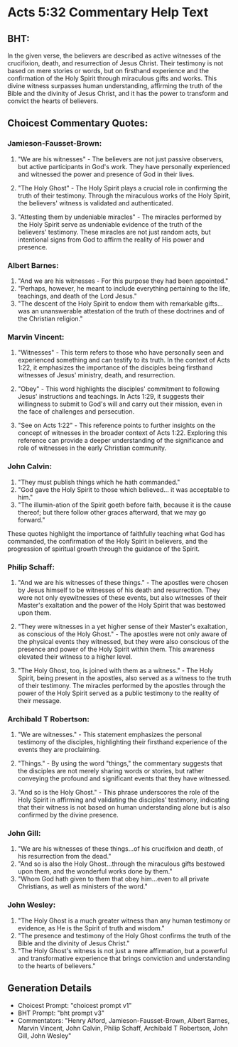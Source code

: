 # Acts 5:32 Commentary Help Text

## BHT:
In the given verse, the believers are described as active witnesses of the crucifixion, death, and resurrection of Jesus Christ. Their testimony is not based on mere stories or words, but on firsthand experience and the confirmation of the Holy Spirit through miraculous gifts and works. This divine witness surpasses human understanding, affirming the truth of the Bible and the divinity of Jesus Christ, and it has the power to transform and convict the hearts of believers.

## Choicest Commentary Quotes:
### Jamieson-Fausset-Brown:
1. "We are his witnesses" - The believers are not just passive observers, but active participants in God's work. They have personally experienced and witnessed the power and presence of God in their lives.

2. "The Holy Ghost" - The Holy Spirit plays a crucial role in confirming the truth of their testimony. Through the miraculous works of the Holy Spirit, the believers' witness is validated and authenticated.

3. "Attesting them by undeniable miracles" - The miracles performed by the Holy Spirit serve as undeniable evidence of the truth of the believers' testimony. These miracles are not just random acts, but intentional signs from God to affirm the reality of His power and presence.

### Albert Barnes:
1. "And we are his witnesses - For this purpose they had been appointed." 
2. "Perhaps, however, he meant to include everything pertaining to the life, teachings, and death of the Lord Jesus." 
3. "The descent of the Holy Spirit to endow them with remarkable gifts... was an unanswerable attestation of the truth of these doctrines and of the Christian religion."

### Marvin Vincent:
1. "Witnesses" - This term refers to those who have personally seen and experienced something and can testify to its truth. In the context of Acts 1:22, it emphasizes the importance of the disciples being firsthand witnesses of Jesus' ministry, death, and resurrection.

2. "Obey" - This word highlights the disciples' commitment to following Jesus' instructions and teachings. In Acts 1:29, it suggests their willingness to submit to God's will and carry out their mission, even in the face of challenges and persecution.

3. "See on Acts 1:22" - This reference points to further insights on the concept of witnesses in the broader context of Acts 1:22. Exploring this reference can provide a deeper understanding of the significance and role of witnesses in the early Christian community.

### John Calvin:
1. "They must publish things which he hath commanded." 
2. "God gave the Holy Spirit to those which believed... it was acceptable to him."
3. "The illumin-ation of the Spirit goeth before faith, because it is the cause thereof; but there follow other graces afterward, that we may go forward."

These quotes highlight the importance of faithfully teaching what God has commanded, the confirmation of the Holy Spirit in believers, and the progression of spiritual growth through the guidance of the Spirit.

### Philip Schaff:
1. "And we are his witnesses of these things." - The apostles were chosen by Jesus himself to be witnesses of his death and resurrection. They were not only eyewitnesses of these events, but also witnesses of their Master's exaltation and the power of the Holy Spirit that was bestowed upon them.

2. "They were witnesses in a yet higher sense of their Master's exaltation, as conscious of the Holy Ghost." - The apostles were not only aware of the physical events they witnessed, but they were also conscious of the presence and power of the Holy Spirit within them. This awareness elevated their witness to a higher level.

3. "The Holy Ghost, too, is joined with them as a witness." - The Holy Spirit, being present in the apostles, also served as a witness to the truth of their testimony. The miracles performed by the apostles through the power of the Holy Spirit served as a public testimony to the reality of their message.

### Archibald T Robertson:
1. "We are witnesses." - This statement emphasizes the personal testimony of the disciples, highlighting their firsthand experience of the events they are proclaiming.

2. "Things." - By using the word "things," the commentary suggests that the disciples are not merely sharing words or stories, but rather conveying the profound and significant events that they have witnessed.

3. "And so is the Holy Ghost." - This phrase underscores the role of the Holy Spirit in affirming and validating the disciples' testimony, indicating that their witness is not based on human understanding alone but is also confirmed by the divine presence.

### John Gill:
1. "We are his witnesses of these things...of his crucifixion and death, of his resurrection from the dead." 
2. "And so is also the Holy Ghost...through the miraculous gifts bestowed upon them, and the wonderful works done by them."
3. "Whom God hath given to them that obey him...even to all private Christians, as well as ministers of the word."

### John Wesley:
1. "The Holy Ghost is a much greater witness than any human testimony or evidence, as He is the Spirit of truth and wisdom."
2. "The presence and testimony of the Holy Ghost confirms the truth of the Bible and the divinity of Jesus Christ."
3. "The Holy Ghost's witness is not just a mere affirmation, but a powerful and transformative experience that brings conviction and understanding to the hearts of believers."


## Generation Details
- Choicest Prompt: "choicest prompt v1"
- BHT Prompt: "bht prompt v3"
- Commentators: "Henry Alford, Jamieson-Fausset-Brown, Albert Barnes, Marvin Vincent, John Calvin, Philip Schaff, Archibald T Robertson, John Gill, John Wesley"
